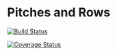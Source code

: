 Pitches and Rows
================
[![Build Status](https://travis-ci.org/axprin/pitches_and_rows.svg?branch=master)](https://travis-ci.org/axprin/pitches_and_rows)

[![Coverage Status](https://coveralls.io/repos/axprin/pitches_and_rows/badge.png)](https://coveralls.io/r/axprin/pitches_and_rows)
